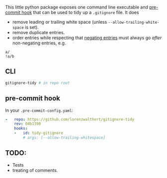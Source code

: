 
This little python package exposes one command line executable and [pre-commit hook](https://pre-commit.com) that can be used to tidy up a `.gitignore` file. It does

* remove leading or trailing white space (unless `--allow-trailing-white-space` is set).
* remove duplicate entries.
* order entries while respecting that [negating entries](https://git-scm.com/docs/gitignore#_pattern_format) must always go *after* non-negating entries, e.g. 


```
a/
!a/b
```

## CLI

```bash
gitignore-tidy # in repo root
```

## pre-commit hook

In your `.pre-commit-config.yaml`:

```yaml
-   repo: https://github.com/lorenzwalthert/gitignore-tidy
    rev: 04b1390
    hooks: 
    -   id: tidy-gitignore
        # args: [--allow-trailing-whitespace]
```


## TODO: 

* Tests
* treating of comments.


